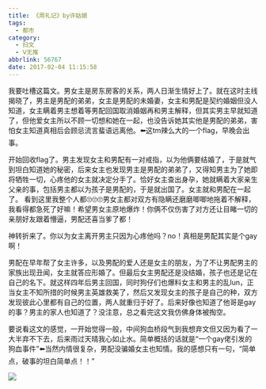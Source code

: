 ```yaml
---
title: 《周礼记》by许姑娘
tags:
  - 都市
category:
  - 扫文
  - Ⅴ无推
abbrlink: 56767
date: 2017-02-04 11:15:58
---
```

<meta name="referrer" content="no-referrer" />

我要吐槽这篇文。男女主是房东房客的关系，两人日渐生情好上了。就在这时主线揭晓了，男主是男配的弟弟，女主是男配的未婚妻，女主和男配是契约婚姻但没人知道，女主瞒着男主想着等男配回国取消婚姻再和男主解释，但其实男主早就知道了，但他爱女主所以不顾一切想和她在一起，也没告诉她其实他是男配的弟弟，害怕女主知道真相后会顾忌流言蜚语远离他。⬅️这tm辣么大的一个flag，早晚会出事。

开始回收flag了。男主发现女主和男配有一对戒指，以为他俩要结婚了，于是就气到坦白知道她的秘密，后来女主也发现男主是男配的弟弟了，又得知男主为了她即将牺牲一切，心疼他的女主就决定分手了。恰好女主查出身孕，她就瞒着大家亲生父亲的事，包括男主都以为孩子是男配的，于是就出国了。女主就和男配在一起了。
看到这里我整个人都🙄️🙄️🙄️男女主都对双方有隐瞒还磨磨唧唧地拖着不解释，我看得都急死了好嘛！希望男女主原地爆炸！你俩不仅伤害了对方还让目睹一切的亲朋好友跟着懵逼，男配还喜当爹了都！

神转折来了。你以为女主离开男主只因为心疼他吗？no！真相是男配其实是个gay啊！

男配在早年帮了女主许多，以及男配的爱人还是女主的朋友，为了不让男配男主的家族出现丑闻，女主就答应形婚了。但最后女主男配还是没结婚，孩子也还是记在自己的名下。就这样四年后男主回国，同时狗仔们也爆料女主和男主的乱lun，正当女主不知所措的时候男主英雄救美了，然后又发现女主的孩子是自己的种，双方发现彼此心里都有自己的位置，两人就重归于好了。后来好像也知道了他哥是gay的事？男主的家人也知道了？没注意，总之看完这文我仿佛身体被掏空。

要说看这文的感觉，一开始觉得一般，中间狗血桥段气到我想弃文但又因为看了一大半弃不下去，后来雨过天晴我心如止水。简单概括的话就是“一个gay佬引发的狗血事件”⬅️当然内情很复杂，男配没骗婚女主也知情。我的感想只有一句，“简单点，破事的坦白简单点！！”

![](https://wx1.sinaimg.cn/mw690/0069kFhhgy1fcdvo52f9aj309j07uq32.jpg)
